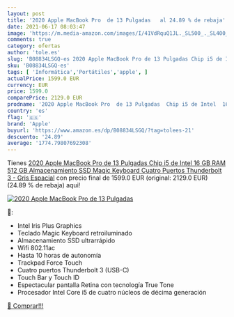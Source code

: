 ```yaml
---
layout: post
title: '2020 Apple MacBook Pro  de 13 Pulgadas   al 24.89 % de rebaja'
date: 2021-06-17 08:03:47
image: 'https://m.media-amazon.com/images/I/41VdRquQ1JL._SL500_._SL400_.jpg'
comments: true
category: ofertas
author: 'tole.es'
slug: 'B08834LSGQ-es 2020 Apple MacBook Pro de 13 Pulgadas Chip i5 de Intel 16...'
sku: 'B08834LSGQ-es'
tags: [ 'Informática','Portátiles','apple', ]
actualPrice: 1599.0 EUR
currency: EUR
price: 1599.0
comparePrice: 2129.0 EUR
prodname: '2020 Apple MacBook Pro  de 13 Pulgadas  Chip i5 de Intel  16 GB RAM  512 GB Almacenamiento SSD  Magic Keyboard  Cuatro Puertos Thunderbolt 3  - Gris Espacial'
country: 'es'
flag: '🇪🇸'
brand: 'Apple'
buyurl: 'https://www.amazon.es/dp/B08834LSGQ/?tag=tolees-21'
descuento: '24.89'
average: '1774.79807692308'
---
```


Tienes [2020 Apple MacBook Pro  de 13 Pulgadas  Chip i5 de Intel  16 GB RAM  512 GB Almacenamiento SSD  Magic Keyboard  Cuatro Puertos Thunderbolt 3  - Gris Espacial](https://www.amazon.es/dp/B08834LSGQ/?tag=tolees-21) con precio final de  1599.0 EUR (original: 2129.0 EUR) (24.89 %  de rebaja) aqui!

[![2020 Apple MacBook Pro  de 13 Pulgadas  ](https://m.media-amazon.com/images/I/41VdRquQ1JL._SL500_._SL400_.jpg)](https://www.amazon.es/dp/B08834LSGQ/?tag=tolees-21)

🔎:

- Intel Iris Plus Graphics
- Teclado Magic Keyboard retroiluminado
- Almacenamiento SSD ultrarrápido
- Wifi 802.11ac
- Hasta 10 horas de autonomía
- Trackpad Force Touch
- Cuatro puertos Thunderbolt 3 (USB-C)
- Touch Bar y Touch ID
- Espectacular pantalla Retina con tecnología True Tone
- Procesador Intel Core i5 de cuatro núcleos de décima generación

[🛒 Comprar!!!](https://www.amazon.es/dp/B08834LSGQ/?tag=tolees-21)
